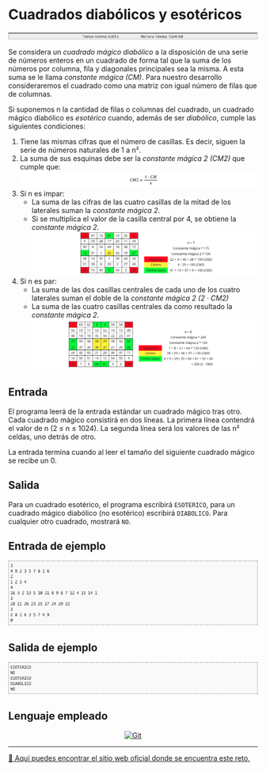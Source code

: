 # Cuadrados diabólicos y esotéricos

![Tiempo y memoria a consumir máximos](images/tiempoMemoria.png)

Se considera un *cuadrado mágico diabólico* a la disposición de una serie de números enteros en un cuadrado de forma tal que la suma de los números por columna, fila y diagonales principales sea la misma. A esta suma se le llama *constante mágica (CM)*. Para nuestro desarrollo consideraremos el cuadrado como una matriz con igual número de filas que de columnas.

Si suponemos n la cantidad de filas o columnas del cuadrado, un cuadrado mágico diabólico es *esotérico* cuando, además de ser *diabólico*, cumple las siguientes condiciones:

1. Tiene las mismas cifras que el número de casillas. Es decir, siguen la serie de números naturales de 1 a n².
2. La suma de sus esquinas debe ser la *constante mágica 2 (CM2)* que cumple que:
![Ecuación constante mágica](images/ecuacion.png)
3. Si n es impar:
	* La suma de las cifras de las cuatro casillas de la mitad de los laterales suman la *constante mágica 2*.
	* Si se multiplica el valor de la casilla central por 4, se obtiene la *constante mágica 2*.
![Primer cuadro](images/cuadro1.png)
4. Si n es par:
	* La suma de las dos casillas centrales de cada uno de los cuatro laterales suman el doble de la *constante mágica 2 (2 · CM2)*
	* La suma de las cuatro casillas centrales da como resultado la *constante mágica 2*.
![Segundo cuadro](images/cuadro2.png)

## Entrada

El programa leerá de la entrada estándar un cuadrado mágico tras otro. Cada cuadrado mágico consistirá en dos líneas. La primera línea contendrá el valor de n (2 ≤ n ≤ 1024). La segunda línea será los valores de las n² celdas, uno detrás de otro.

La entrada termina cuando al leer el tamaño del siguiente cuadrado mágico se recibe un 0.

## Salida

Para un cuadrado esotérico, el programa escribirá `ESOTERICO`, para un cuadrado mágico diabólico (no esotérico) escribirá `DIABOLICO`. Para cualquier otro cuadrado, mostrará `NO`.

## Entrada de ejemplo

![Entrada del programa](images/entrada.png)

## Salida de ejemplo

![Salida del programa](images/salida.png)

## Lenguaje empleado

<p align="center">
	<a href="https://www.swift.org">
	    <img src="https://img.shields.io/badge/Swift-FA7343?style=for-the-badge&logo=swift&logoColor=white" alt="Git">
	</a>
</p>

---

[🛜 Aquí puedes encontrar el sitio web oficial donde se encuentra este reto.](https://aceptaelreto.com/pub/problems/v001/01/st/statements/Spanish/index.html)
